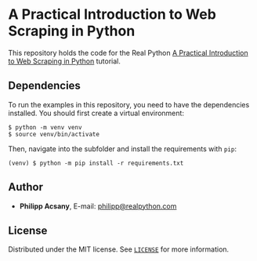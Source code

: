 # A Practical Introduction to Web Scraping in Python

This repository holds the code for the Real Python [A Practical Introduction to Web Scraping in Python](https://realpython.com/python-web-scraping-practical-introduction/) tutorial.

## Dependencies

To run the examples in this repository, you need to have the dependencies installed. You should first create a virtual environment:

```console
$ python -m venv venv
$ source venv/bin/activate
```

Then, navigate into the subfolder and install the requirements with `pip`:

```console
(venv) $ python -m pip install -r requirements.txt
```

## Author

- **Philipp Acsany**, E-mail: [philipp@realpython.com](philipp@realpython.com)

## License

Distributed under the MIT license. See [`LICENSE`](../LICENSE) for more information.
